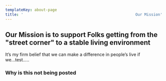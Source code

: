 ```yaml
---
templateKey: about-page
title: '                                                  Our Mission'
---
```

## **Our Mission is to support Folks getting from the "street corner" to a stable living environment**

It’s my firm belief that we can make a difference in people’s live if we...test.....

### Why is this not being posted
